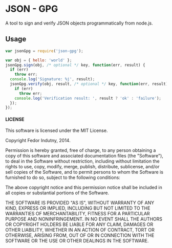 # JSON - GPG

A tool to sign and verify JSON objects programmatically from node.js.

## Usage

```javascript
var jsonGpg = require('json-gpg');

var obj = { hello: 'world' };
jsonGpg.sign(obj, /* optional */ key, function(err, result) {
  if (err)
    throw err;
  console.log('Signature: %j', result);
  jsonGpg.verify(obj, result, /* optional */ key, function(err, result) {
    if (err)
      throw err;
    console.log('Verification result: ', result ? 'ok' : 'failure');
  });
});
```

#### LICENSE

This software is licensed under the MIT License.

Copyright Fedor Indutny, 2014.

Permission is hereby granted, free of charge, to any person obtaining a
copy of this software and associated documentation files (the
"Software"), to deal in the Software without restriction, including
without limitation the rights to use, copy, modify, merge, publish,
distribute, sublicense, and/or sell copies of the Software, and to permit
persons to whom the Software is furnished to do so, subject to the
following conditions:

The above copyright notice and this permission notice shall be included
in all copies or substantial portions of the Software.

THE SOFTWARE IS PROVIDED "AS IS", WITHOUT WARRANTY OF ANY KIND, EXPRESS
OR IMPLIED, INCLUDING BUT NOT LIMITED TO THE WARRANTIES OF
MERCHANTABILITY, FITNESS FOR A PARTICULAR PURPOSE AND NONINFRINGEMENT. IN
NO EVENT SHALL THE AUTHORS OR COPYRIGHT HOLDERS BE LIABLE FOR ANY CLAIM,
DAMAGES OR OTHER LIABILITY, WHETHER IN AN ACTION OF CONTRACT, TORT OR
OTHERWISE, ARISING FROM, OUT OF OR IN CONNECTION WITH THE SOFTWARE OR THE
USE OR OTHER DEALINGS IN THE SOFTWARE.
